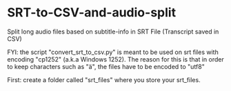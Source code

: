 # SRT-to-CSV-and-audio-split
Split long audio files based on subtitle-info in SRT File (Transcript saved in CSV)


FYI: the script "convert_srt_to_csv.py" is meant to be used on srt files with encoding "cp1252" (a.k.a Windows 1252). The reason for this is that in order to keep characters such as "ä", the files have to be encoded to "utf8"

First: create a folder called "srt_files" where you store your srt_files.

